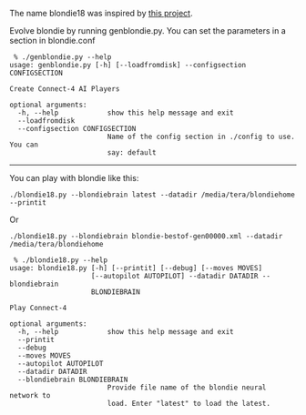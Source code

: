 The name blondie18 was inspired by [this project](http://en.wikipedia.org/wiki/Blondie24).

Evolve blondie by running genblondie.py. You can set the parameters in
a section in blondie.conf

```
 % ./genblondie.py --help
usage: genblondie.py [-h] [--loadfromdisk] --configsection CONFIGSECTION

Create Connect-4 AI Players

optional arguments:
  -h, --help            show this help message and exit
  --loadfromdisk
  --configsection CONFIGSECTION
                        Name of the config section in ./config to use. You can
                        say: default
```

---

You can play with blondie like this:
```
./blondie18.py --blondiebrain latest --datadir /media/tera/blondiehome --printit
```
Or
```
./blondie18.py --blondiebrain blondie-bestof-gen00000.xml --datadir /media/tera/blondiehome
```

```
 % ./blondie18.py --help 
usage: blondie18.py [-h] [--printit] [--debug] [--moves MOVES]
                    [--autopilot AUTOPILOT] --datadir DATADIR --blondiebrain
                    BLONDIEBRAIN

Play Connect-4

optional arguments:
  -h, --help            show this help message and exit
  --printit
  --debug
  --moves MOVES
  --autopilot AUTOPILOT
  --datadir DATADIR
  --blondiebrain BLONDIEBRAIN
                        Provide file name of the blondie neural network to
                        load. Enter "latest" to load the latest.
```
